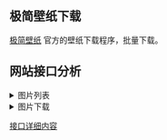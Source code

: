 ## 极简壁纸下载

[极简壁纸](https://bz.zzzmh.cn/) 官方的壁纸下载程序，批量下载。
## 网站接口分析

<details>
    <summary>图片列表</summary>
Post https://api.zzzmh.cn/bz/getJsonByType
</details>

<details>
    <summary>图片下载</summary>
Get https://w.wallhaven.cc/full/5w/wallhaven-5wkvz8.png 1920 × 1382  
Get https://w.wallhaven.cc/full/39/wallhaven-392zpd.jpg  
</details>

[接口详细内容](./analyze.md)